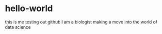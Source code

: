 # hello-world
this is me testing out github
I am a biologist making a move into the world of data science
